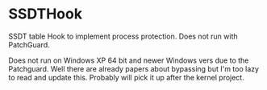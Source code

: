 # SSDTHook
SSDT table Hook to implement process protection.
Does not run with PatchGuard.

Does not run on Windows XP 64 bit and newer Windows vers due to the Patchguard. Well there are already papers about bypassing but I'm too lazy to read and update this. Probably will pick it up after the kernel project.

